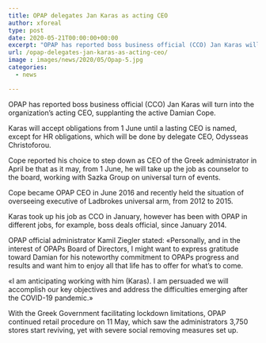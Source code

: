 ```yaml
---
title: OPAP delegates Jan Karas as acting CEO
author: xforeal 
type: post
date: 2020-05-21T00:00:00+00:00
excerpt: "OPAP has reported boss business official (CCO) Jan Karas will turn into the organization's acting CEO, supplanting the active Damian Cope "
url: /opap-delegates-jan-karas-as-acting-ceo/
image : images/news/2020/05/Opap-5.jpg
categories:
  - news

---
```

OPAP has reported boss business official (CCO) Jan Karas will turn into the organization&#8217;s acting CEO, supplanting the active Damian Cope. 

Karas will accept obligations from 1 June until a lasting CEO is named, except for HR obligations, which will be done by delegate CEO, Odysseas Christoforou. 

Cope reported his choice to step down as CEO of the Greek administrator in April be that as it may, from 1 June, he will take up the job as counselor to the board, working with Sazka Group on universal turn of events. 

Cope became OPAP CEO in June 2016 and recently held the situation of overseeing executive of Ladbrokes universal arm, from 2012 to 2015. 

Karas took up his job as CCO in January, however has been with OPAP in different jobs, for example, boss deals official, since January 2014. 

OPAP official administrator Kamil Ziegler stated: &#171;Personally, and in the interest of OPAPs Board of Directors, I might want to express gratitude toward Damian for his noteworthy commitment to OPAPs progress and results and want him to enjoy all that life has to offer for what&#8217;s to come. 

&#171;I am anticipating working with him (Karas). I am persuaded we will accomplish our key objectives and address the difficulties emerging after the COVID-19 pandemic.&#187; 

With the Greek Government facilitating lockdown limitations, OPAP continued retail procedure on 11 May, which saw the administrators 3,750 stores start reviving, yet with severe social removing measures set up.
